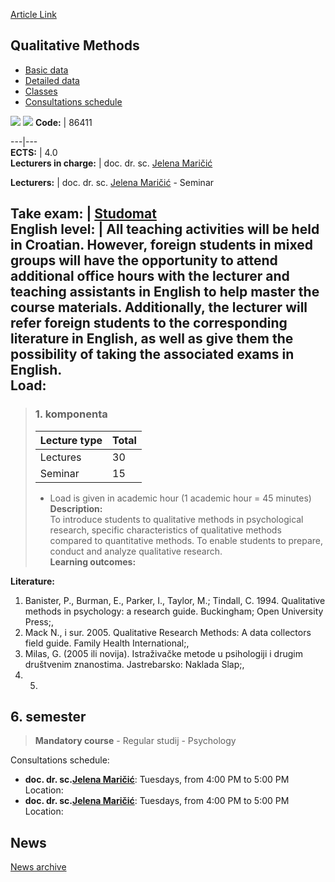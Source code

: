 [Article Link](https://www.fhs.hr/en/course/quamet)

## Qualitative Methods
  * [Basic data](https://www.fhs.hr/en/course/quamet#v1id-523824_990300_1_0 "Basic data")
  * [Detailed data](https://www.fhs.hr/en/course/quamet#v1id-523824_990300_1_1 "Detailed data")
  * [Classes](https://www.fhs.hr/en/course/quamet#v1id-523824_990300_1_2 "Classes")
  * [Consultations schedule](https://www.fhs.hr/en/course/quamet#v1id-523824_990300_1_3 "Consultations schedule")


[![](https://www.fhs.hr/img/flags/gif/hr.gif)](https://www.fhs.hr/predmet/kvamet) [![](https://www.fhs.hr/img/flags/gif/gb.gif)](https://www.fhs.hr/en/course/quamet)
**Code:** |  86411  
  
---|---  
**ECTS:** |  4.0   
**Lecturers in charge:** |  doc. dr. sc. [Jelena Maričić](https://www.fhs.hr/staff/jelena.maricic)   
  
**Lecturers:** |  doc. dr. sc. [Jelena Maričić](https://www.fhs.hr/djelatnik/jelena.maricic) - Seminar  
  
**Take exam:** |  [Studomat](http://www.isvu.hr/studomat)  
**English level:** |  All teaching activities will be held in Croatian. However, foreign students in mixed groups will have the opportunity to attend additional office hours with the lecturer and teaching assistants in English to help master the course materials. Additionally, the lecturer will refer foreign students to the corresponding literature in English, as well as give them the possibility of taking the associated exams in English.   
**Load:**  
---  
> ### 1. komponenta
> | Lecture type | Total  
> ---|---  
> Lectures | 30  
> Seminar | 15  
> * Load is given in academic hour (1 academic hour = 45 minutes)   
**Description:**  
> To introduce students to qualitative methods in psychological research, specific characteristics of qualitative methods compared to quantitative methods. To enable students to prepare, conduct and analyze qualitative research.  
**Learning outcomes:**  

  
**Literature:**  
  1. Banister, P., Burman, E., Parker, I., Taylor, M.; Tindall, C. 1994. Qualitative methods in psychology: a research guide. Buckingham; Open University Press;, 
  2. Mack N., i sur. 2005. Qualitative Research Methods: A data collectors field guide. Family Health International;, 
  3. Milas, G. (2005 ili novija). Istraživačke metode u psihologiji i drugim društvenim znanostima. Jastrebarsko: Naklada Slap;, 
  4.   5. 
  
**6. semester**  
---  
> **Mandatory course** - Regular studij - Psychology  
>   
Consultations schedule: 
  * **doc. dr. sc.[Jelena Maričić](https://www.fhs.hr/staff/jelena.maricic)**: 
Tuesdays, from 4:00 PM to 5:00 PM
Location: 
  * **doc. dr. sc.[Jelena Maričić](https://www.fhs.hr/djelatnik/jelena.maricic)**: 
Tuesdays, from 4:00 PM to 5:00 PM
Location: 


## News
[News archive](https://www.fhs.hr/en/course/quamet?@=20q2s#news_84209 "News archive")
